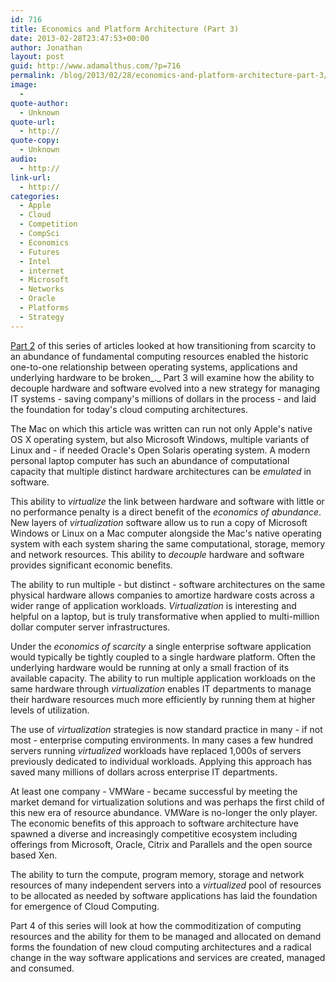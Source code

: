 ```yaml
---
id: 716
title: Economics and Platform Architecture (Part 3)
date: 2013-02-28T23:47:53+00:00
author: Jonathan
layout: post
guid: http://www.adamalthus.com/?p=716
permalink: /blog/2013/02/28/economics-and-platform-architecture-part-3/
image:
  -
quote-author:
  - Unknown
quote-url:
  - http://
quote-copy:
  - Unknown
audio:
  - http://
link-url:
  - http://
categories:
  - Apple
  - Cloud
  - Competition
  - CompSci
  - Economics
  - Futures
  - Intel
  - internet
  - Microsoft
  - Networks
  - Oracle
  - Platforms
  - Strategy
---
```

<a href="http://www.adamalthus.com/blog/2013/02/27/economics-and-platform-architecture-ii/" target="_blank">Part 2</a> of this series of articles looked at how transitioning from scarcity to an abundance of fundamental computing resources enabled the historic one-to-one relationship between operating systems, applications and underlying hardware to be broken_._ Part 3 will examine how the ability to decouple hardware and software evolved into a new strategy for managing IT systems - saving company's millions of dollars in the process - and laid the foundation for today's cloud computing architectures.<!--excerpt-->

The Mac on which this article was written can run not only Apple's native OS X operating system, but also Microsoft Windows, multiple variants of Linux and - if needed Oracle's Open Solaris operating system. A modern personal laptop computer has such an abundance of computational capacity that multiple distinct hardware architectures can be _emulated_ in software.

This ability to _virtualize_ the link between hardware and software with little or no performance penalty is a direct benefit of the _economics of abundance_. New layers of _virtualization_ software allow us to run a copy of Microsoft Windows or Linux on a Mac computer alongside the Mac's native operating system with each system sharing the same computational, storage, memory and network resources. This ability to _decouple_ hardware and software provides significant economic benefits.

The ability to run multiple - but distinct - software architectures on the same physical hardware allows companies to amortize hardware costs across a wider range of application workloads. _Virtualization_ is interesting and helpful on a laptop, but is truly transformative when applied to multi-million dollar computer server infrastructures.

Under the _economics_ _of scarcity_ a single enterprise software application would typically be tightly coupled to a single hardware platform. Often the underlying hardware would be running at only a small fraction of its available capacity. The ability to run multiple application workloads on the same hardware through _virtualization_ enables IT departments to manage their hardware resources much more efficiently by running them at higher levels of utilization.

The use of _virtualization_ strategies is now standard practice in many - if not most - enterprise computing environments. In many cases a few hundred servers running _virtualized_ workloads have replaced 1,000s of servers previously dedicated to individual workloads. Applying this approach has saved many millions of dollars across enterprise IT departments.

At least one company - VMWare - became successful by meeting the market demand for virtualization solutions and was perhaps the first child of this new era of resource abundance. VMWare is no-longer the only player. The economic benefits of this approach to software architecture have spawned a diverse and increasingly competitive ecosystem including offerings from Microsoft, Oracle, Citrix and Parallels and the open source based Xen.

The ability to turn the compute, program memory, storage and network resources of many independent servers into a _virtualized_ pool of resources to be allocated as needed by software applications has laid the foundation for emergence of Cloud Computing.

Part 4 of this series will look at how the commoditization of computing resources and the ability for them to be managed and allocated on demand forms the foundation of new cloud computing architectures and a radical change in the way software applications and services are created, managed and consumed.

